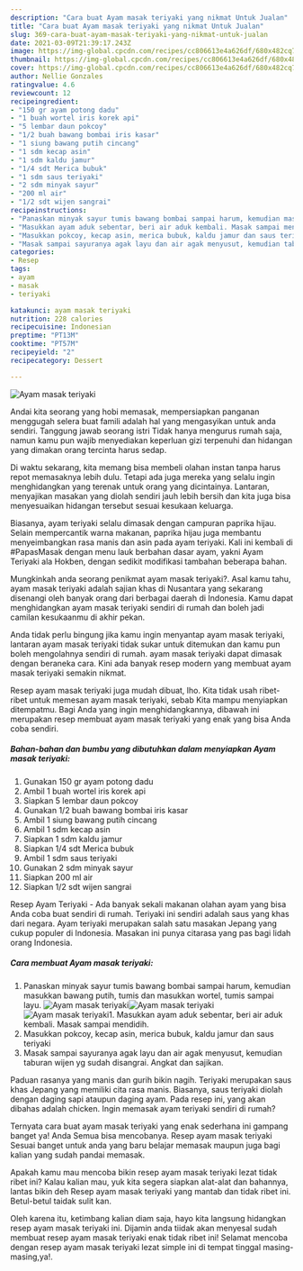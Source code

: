 ```yaml
---
description: "Cara buat Ayam masak teriyaki yang nikmat Untuk Jualan"
title: "Cara buat Ayam masak teriyaki yang nikmat Untuk Jualan"
slug: 369-cara-buat-ayam-masak-teriyaki-yang-nikmat-untuk-jualan
date: 2021-03-09T21:39:17.243Z
image: https://img-global.cpcdn.com/recipes/cc806613e4a626df/680x482cq70/ayam-masak-teriyaki-foto-resep-utama.jpg
thumbnail: https://img-global.cpcdn.com/recipes/cc806613e4a626df/680x482cq70/ayam-masak-teriyaki-foto-resep-utama.jpg
cover: https://img-global.cpcdn.com/recipes/cc806613e4a626df/680x482cq70/ayam-masak-teriyaki-foto-resep-utama.jpg
author: Nellie Gonzales
ratingvalue: 4.6
reviewcount: 12
recipeingredient:
- "150 gr ayam potong dadu"
- "1 buah wortel iris korek api"
- "5 lembar daun pokcoy"
- "1/2 buah bawang bombai iris kasar"
- "1 siung bawang putih cincang"
- "1 sdm kecap asin"
- "1 sdm kaldu jamur"
- "1/4 sdt Merica bubuk"
- "1 sdm saus teriyaki"
- "2 sdm minyak sayur"
- "200 ml air"
- "1/2 sdt wijen sangrai"
recipeinstructions:
- "Panaskan minyak sayur tumis bawang bombai sampai harum, kemudian masukkan bawang putih, tumis dan masukkan wortel, tumis sampai layu."
- "Masukkan ayam aduk sebentar, beri air aduk kembali. Masak sampai mendidih."
- "Masukkan pokcoy, kecap asin, merica bubuk, kaldu jamur dan saus teriyaki"
- "Masak sampai sayuranya agak layu dan air agak menyusut, kemudian taburan wijen yg sudah disangrai. Angkat dan sajikan."
categories:
- Resep
tags:
- ayam
- masak
- teriyaki

katakunci: ayam masak teriyaki 
nutrition: 228 calories
recipecuisine: Indonesian
preptime: "PT13M"
cooktime: "PT57M"
recipeyield: "2"
recipecategory: Dessert

---
```



![Ayam masak teriyaki](https://img-global.cpcdn.com/recipes/cc806613e4a626df/680x482cq70/ayam-masak-teriyaki-foto-resep-utama.jpg)

Andai kita seorang yang hobi memasak, mempersiapkan panganan menggugah selera buat famili adalah hal yang mengasyikan untuk anda sendiri. Tanggung jawab seorang istri Tidak hanya mengurus rumah saja, namun kamu pun wajib menyediakan keperluan gizi terpenuhi dan hidangan yang dimakan orang tercinta harus sedap.

Di waktu  sekarang, kita memang bisa membeli olahan instan tanpa harus repot memasaknya lebih dulu. Tetapi ada juga mereka yang selalu ingin menghidangkan yang terenak untuk orang yang dicintainya. Lantaran, menyajikan masakan yang diolah sendiri jauh lebih bersih dan kita juga bisa menyesuaikan hidangan tersebut sesuai kesukaan keluarga. 

Biasanya, ayam teriyaki selalu dimasak dengan campuran paprika hijau. Selain mempercantik warna makanan, paprika hijau juga membantu menyeimbangkan rasa manis dan asin pada ayam teriyaki. Kali ini kembali di #PapasMasak dengan menu lauk berbahan dasar ayam, yakni Ayam Teriyaki ala Hokben, dengan sedikit modifikasi tambahan beberapa bahan.

Mungkinkah anda seorang penikmat ayam masak teriyaki?. Asal kamu tahu, ayam masak teriyaki adalah sajian khas di Nusantara yang sekarang disenangi oleh banyak orang dari berbagai daerah di Indonesia. Kamu dapat menghidangkan ayam masak teriyaki sendiri di rumah dan boleh jadi camilan kesukaanmu di akhir pekan.

Anda tidak perlu bingung jika kamu ingin menyantap ayam masak teriyaki, lantaran ayam masak teriyaki tidak sukar untuk ditemukan dan kamu pun boleh mengolahnya sendiri di rumah. ayam masak teriyaki dapat dimasak dengan beraneka cara. Kini ada banyak resep modern yang membuat ayam masak teriyaki semakin nikmat.

Resep ayam masak teriyaki juga mudah dibuat, lho. Kita tidak usah ribet-ribet untuk memesan ayam masak teriyaki, sebab Kita mampu menyiapkan ditempatmu. Bagi Anda yang ingin menghidangkannya, dibawah ini merupakan resep membuat ayam masak teriyaki yang enak yang bisa Anda coba sendiri.

<!--inarticleads1-->

##### Bahan-bahan dan bumbu yang dibutuhkan dalam menyiapkan Ayam masak teriyaki:

1. Gunakan 150 gr ayam potong dadu
1. Ambil 1 buah wortel iris korek api
1. Siapkan 5 lembar daun pokcoy
1. Gunakan 1/2 buah bawang bombai iris kasar
1. Ambil 1 siung bawang putih cincang
1. Ambil 1 sdm kecap asin
1. Siapkan 1 sdm kaldu jamur
1. Siapkan 1/4 sdt Merica bubuk
1. Ambil 1 sdm saus teriyaki
1. Gunakan 2 sdm minyak sayur
1. Siapkan 200 ml air
1. Siapkan 1/2 sdt wijen sangrai


Resep Ayam Teriyaki - Ada banyak sekali makanan olahan ayam yang bisa Anda coba buat sendiri di rumah. Teriyaki ini sendiri adalah saus yang khas dari negara. Ayam teriyaki merupakan salah satu masakan Jepang yang cukup populer di Indonesia. Masakan ini punya citarasa yang pas bagi lidah orang Indonesia. 

<!--inarticleads2-->

##### Cara membuat Ayam masak teriyaki:

1. Panaskan minyak sayur tumis bawang bombai sampai harum, kemudian masukkan bawang putih, tumis dan masukkan wortel, tumis sampai layu.
<img src="https://img-global.cpcdn.com/steps/9fd3b08c6c2e78dd/160x128cq70/ayam-masak-teriyaki-langkah-memasak-1-foto.jpg" alt="Ayam masak teriyaki"><img src="https://img-global.cpcdn.com/steps/7a0e1c66051daf76/160x128cq70/ayam-masak-teriyaki-langkah-memasak-1-foto.jpg" alt="Ayam masak teriyaki"><img src="https://img-global.cpcdn.com/steps/3c8729aa61f783b1/160x128cq70/ayam-masak-teriyaki-langkah-memasak-1-foto.jpg" alt="Ayam masak teriyaki">1. Masukkan ayam aduk sebentar, beri air aduk kembali. Masak sampai mendidih.
1. Masukkan pokcoy, kecap asin, merica bubuk, kaldu jamur dan saus teriyaki
1. Masak sampai sayuranya agak layu dan air agak menyusut, kemudian taburan wijen yg sudah disangrai. Angkat dan sajikan.


Paduan rasanya yang manis dan gurih bikin nagih. Teriyaki merupakan saus khas Jepang yang memiliki cita rasa manis. Biasanya, saus teriyaki diolah dengan daging sapi ataupun daging ayam. Pada resep ini, yang akan dibahas adalah chicken. Ingin memasak ayam teriyaki sendiri di rumah? 

Ternyata cara buat ayam masak teriyaki yang enak sederhana ini gampang banget ya! Anda Semua bisa mencobanya. Resep ayam masak teriyaki Sesuai banget untuk anda yang baru belajar memasak maupun juga bagi kalian yang sudah pandai memasak.

Apakah kamu mau mencoba bikin resep ayam masak teriyaki lezat tidak ribet ini? Kalau kalian mau, yuk kita segera siapkan alat-alat dan bahannya, lantas bikin deh Resep ayam masak teriyaki yang mantab dan tidak ribet ini. Betul-betul taidak sulit kan. 

Oleh karena itu, ketimbang kalian diam saja, hayo kita langsung hidangkan resep ayam masak teriyaki ini. Dijamin anda tiidak akan menyesal sudah membuat resep ayam masak teriyaki enak tidak ribet ini! Selamat mencoba dengan resep ayam masak teriyaki lezat simple ini di tempat tinggal masing-masing,ya!.

